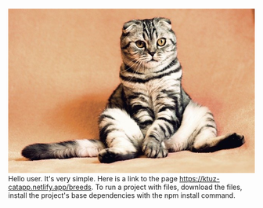 ![CAT](./assets/cat.jpg) <br/>Hello user. It's very simple. Here is a link to
the page https://ktuz-catapp.netlify.app/breeds. To run a project with files,
download the files, install the project's base dependencies with the npm install
command.
